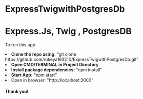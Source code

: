 # ExpressTwigwithPostgresDb


<h1>Express.Js, Twig , PostgresDB</h1>

To run this app:

<li>
  <b>Clone the repo using:</b>
  "git clone https://github.com/rokeya160210/ExpressTwigwithPostgresDb.git"
</li>

<li>
  <b>Open CMD/TERMINAL in Project Directory</b>
</li>


<li>
  <b>Install package dependencies:</b>
  "npm install"
</li>


<li>
  <b>Start App:</b>
  "npm start"
</li>

<li>Open in browser: "http://localhost:3000"</li>


<h4>Thank you!</h4>
